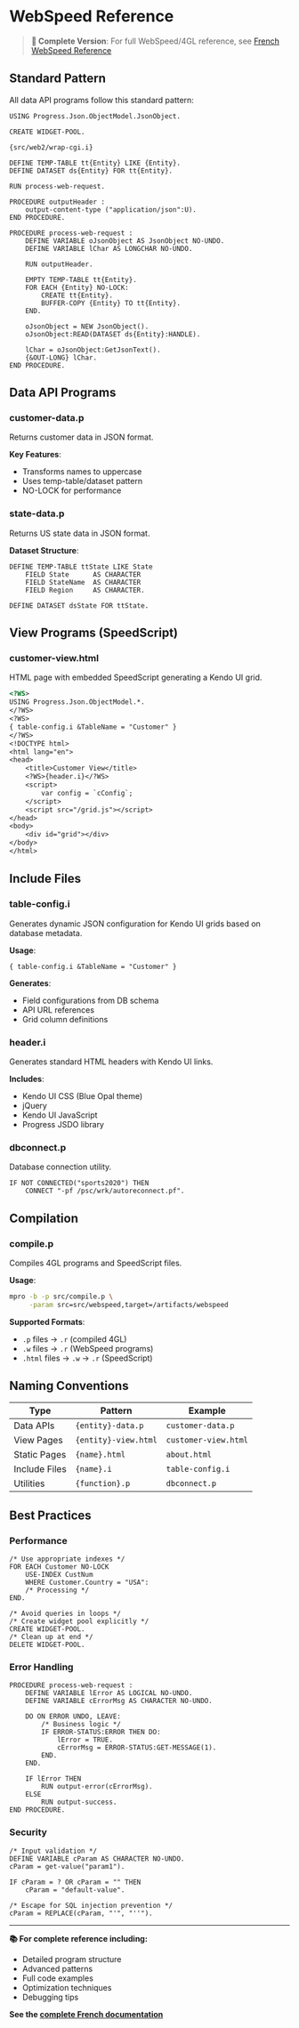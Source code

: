 # WebSpeed Reference

> **📖 Complete Version**: For full WebSpeed/4GL reference, see [French WebSpeed Reference](../../fr/api/webspeed-reference.md)

## Standard Pattern

All data API programs follow this standard pattern:

```progress
USING Progress.Json.ObjectModel.JsonObject.

CREATE WIDGET-POOL.

{src/web2/wrap-cgi.i}

DEFINE TEMP-TABLE tt{Entity} LIKE {Entity}.
DEFINE DATASET ds{Entity} FOR tt{Entity}.

RUN process-web-request.

PROCEDURE outputHeader :
    output-content-type ("application/json":U).
END PROCEDURE.

PROCEDURE process-web-request :
    DEFINE VARIABLE oJsonObject AS JsonObject NO-UNDO.
    DEFINE VARIABLE lChar AS LONGCHAR NO-UNDO.
    
    RUN outputHeader.
    
    EMPTY TEMP-TABLE tt{Entity}.
    FOR EACH {Entity} NO-LOCK:
        CREATE tt{Entity}.
        BUFFER-COPY {Entity} TO tt{Entity}.
    END.
    
    oJsonObject = NEW JsonObject().
    oJsonObject:READ(DATASET ds{Entity}:HANDLE).
    
    lChar = oJsonObject:GetJsonText().
    {&OUT-LONG} lChar.
END PROCEDURE.
```

## Data API Programs

### customer-data.p
Returns customer data in JSON format.

**Key Features**:
- Transforms names to uppercase
- Uses temp-table/dataset pattern
- NO-LOCK for performance

### state-data.p
Returns US state data in JSON format.

**Dataset Structure**:
```progress
DEFINE TEMP-TABLE ttState LIKE State
    FIELD State      AS CHARACTER
    FIELD StateName  AS CHARACTER
    FIELD Region     AS CHARACTER.

DEFINE DATASET dsState FOR ttState.
```

## View Programs (SpeedScript)

### customer-view.html
HTML page with embedded SpeedScript generating a Kendo UI grid.

```html
<?WS>
USING Progress.Json.ObjectModel.*.
</?WS>
<?WS>
{ table-config.i &TableName = "Customer" }
</?WS>
<!DOCTYPE html>
<html lang="en">
<head>
    <title>Customer View</title>
    <?WS>{header.i}</?WS>
    <script>
        var config = `cConfig`;
    </script>
    <script src="/grid.js"></script>
</head>
<body>
    <div id="grid"></div>
</body>
</html>
```

## Include Files

### table-config.i
Generates dynamic JSON configuration for Kendo UI grids based on database metadata.

**Usage**:
```progress
{ table-config.i &TableName = "Customer" }
```

**Generates**:
- Field configurations from DB schema
- API URL references
- Grid column definitions

### header.i
Generates standard HTML headers with Kendo UI links.

**Includes**:
- Kendo UI CSS (Blue Opal theme)
- jQuery
- Kendo UI JavaScript
- Progress JSDO library

### dbconnect.p
Database connection utility.

```progress
IF NOT CONNECTED("sports2020") THEN
    CONNECT "-pf /psc/wrk/autoreconnect.pf".
```

## Compilation

### compile.p
Compiles 4GL programs and SpeedScript files.

**Usage**:
```bash
mpro -b -p src/compile.p \
     -param src=src/webspeed,target=/artifacts/webspeed
```

**Supported Formats**:
- `.p` files → `.r` (compiled 4GL)
- `.w` files → `.r` (WebSpeed programs)
- `.html` files → `.w` → `.r` (SpeedScript)

## Naming Conventions

| Type | Pattern | Example |
|------|---------|---------|
| Data APIs | `{entity}-data.p` | `customer-data.p` |
| View Pages | `{entity}-view.html` | `customer-view.html` |
| Static Pages | `{name}.html` | `about.html` |
| Include Files | `{name}.i` | `table-config.i` |
| Utilities | `{function}.p` | `dbconnect.p` |

## Best Practices

### Performance
```progress
/* Use appropriate indexes */
FOR EACH Customer NO-LOCK
    USE-INDEX CustNum
    WHERE Customer.Country = "USA":
    /* Processing */
END.

/* Avoid queries in loops */
/* Create widget pool explicitly */
CREATE WIDGET-POOL.
/* Clean up at end */
DELETE WIDGET-POOL.
```

### Error Handling
```progress
PROCEDURE process-web-request :
    DEFINE VARIABLE lError AS LOGICAL NO-UNDO.
    DEFINE VARIABLE cErrorMsg AS CHARACTER NO-UNDO.
    
    DO ON ERROR UNDO, LEAVE:
        /* Business logic */
        IF ERROR-STATUS:ERROR THEN DO:
            lError = TRUE.
            cErrorMsg = ERROR-STATUS:GET-MESSAGE(1).
        END.
    END.
    
    IF lError THEN
        RUN output-error(cErrorMsg).
    ELSE
        RUN output-success.
END PROCEDURE.
```

### Security
```progress
/* Input validation */
DEFINE VARIABLE cParam AS CHARACTER NO-UNDO.
cParam = get-value("param1").

IF cParam = ? OR cParam = "" THEN
    cParam = "default-value".

/* Escape for SQL injection prevention */
cParam = REPLACE(cParam, "'", "''").
```

---

**📚 For complete reference including:**
- Detailed program structure
- Advanced patterns
- Full code examples
- Optimization techniques
- Debugging tips

**See the [complete French documentation](../../fr/api/webspeed-reference.md)**
